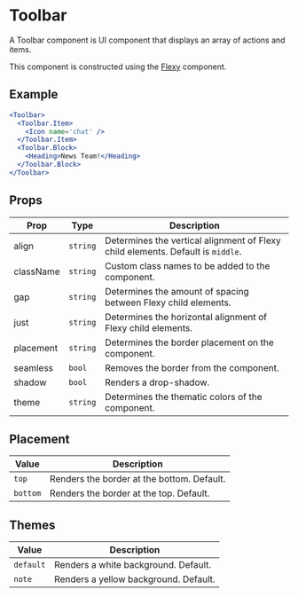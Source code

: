 # Toolbar

A Toolbar component is UI component that displays an array of actions and items.

This component is constructed using the [Flexy](../../Flexy/docs/Flexy.md) component.


## Example

```jsx
<Toolbar>
  <Toolbar.Item>
    <Icon name='chat' />
  </Toolbar.Item>
  <Toolbar.Block>
    <Heading>News Team!</Heading>
  </Toolbar.Block>
</Toolbar>
```


## Props

| Prop | Type | Description |
| --- | --- | --- |
| align | `string` | Determines the vertical alignment of Flexy child elements. Default is `middle`. |
| className | `string` | Custom class names to be added to the component. |
| gap | `string` | Determines the amount of spacing between Flexy child elements. |
| just | `string` | Determines the horizontal alignment of Flexy child elements. |
| placement | `string` | Determines the border placement on the component. |
| seamless | `bool` | Removes the border from the component. |
| shadow | `bool` | Renders a drop-shadow. |
| theme | `string` | Determines the thematic colors of the component. |


## Placement

| Value | Description |
| --- | --- |
| `top` | Renders the border at the bottom. Default. |
| `bottom` | Renders the border at the top. Default. |


## Themes

| Value | Description |
| --- | --- |
| `default` | Renders a white background. Default. |
| `note` | Renders a yellow background. Default. |
